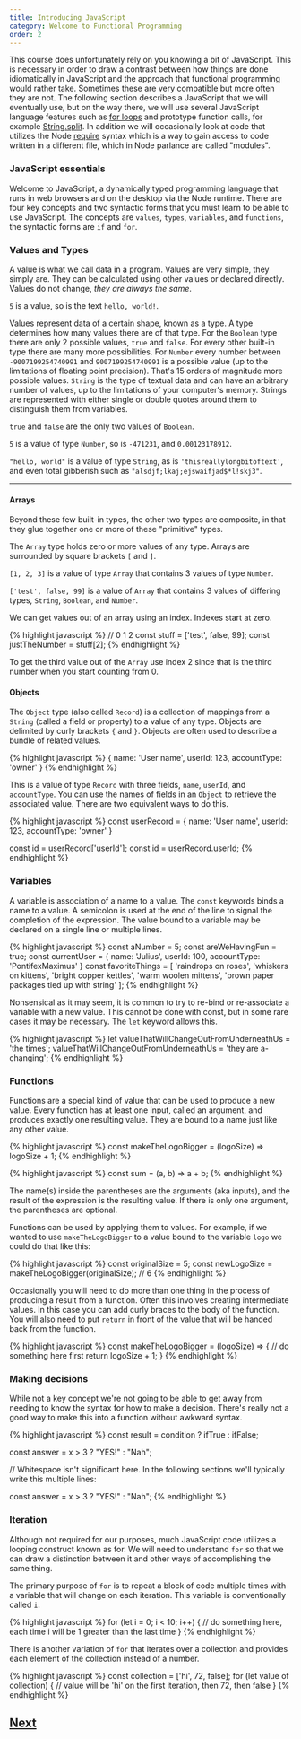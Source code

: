 ```yaml
---
title: Introducing JavaScript
category: Welcome to Functional Programming
order: 2
---
```


This course does unfortunately rely on you knowing a bit of JavaScript. This is necessary in order to draw a contrast between how things are done idiomatically in JavaScript and the approach that functional programming would rather take. Sometimes these are very compatible but more often they are not. The following section describes a JavaScript that we will eventually use, but on the way there, we will use several JavaScript language features such as [for loops](https://developer.mozilla.org/en-US/docs/Web/JavaScript/Reference/Statements/for) and prototype function calls, for example [String.split](https://developer.mozilla.org/en-US/docs/Web/JavaScript/Reference/Global_Objects/String/split). In addition we will occasionally look at code that utilizes the Node [require](https://nodejs.org/api/modules.html) syntax which is a way to gain access to code written in a different file, which in Node parlance are called "modules".

### JavaScript essentials

Welcome to JavaScript, a dynamically typed programming language that runs in web browsers and on the desktop via the Node runtime. There are four key concepts and two syntactic forms that you must learn to be able to use JavaScript. The concepts are `values`, `types`, `variables`, and `functions`, the syntactic forms are `if` and `for`.

### Values and Types

A value is what we call data in a program. Values are very simple, they simply are. They can be calculated using other values or declared directly. Values do not change, _they are always the same_.

`5` is a value, so is the text `hello, world!`.

Values represent data of a certain shape, known as a type. A type determines how many values there are of that type. For the `Boolean` type there are only 2 possible values, `true` and `false`. For every other built-in type there are many more possibilities. For `Number` every number between `-9007199254740991` and `9007199254740991` is a possible value (up to the limitations of floating point precision). That's 15 orders of magnitude more possible values. `String` is the type of textual data and can have an arbitrary number of values, up to the limitations of your computer's memory. Strings are represented with either single or double quotes around them to distinguish them from variables.

`true` and `false` are the only two values of `Boolean`.

`5` is a value of type `Number`, so is `-471231`, and `0.00123178912`.

`"hello, world"` is a value of type `String`, as is `'thisreallylongbitoftext'`, and even total gibberish such as `"alsdjf;lkaj;ejswaifjad$*l!skj3"`.

---

#### Arrays

Beyond these few built-in types, the other two types are composite, in that they glue together one or more of these "primitive" types.

The `Array` type holds zero or more values of any type. Arrays are surrounded by square brackets `[` and `]`.

`[1, 2, 3]` is a value of type `Array` that contains 3 values of type `Number`.

`['test', false, 99]` is a value of `Array` that contains 3 values of differing types, `String`, `Boolean`, and `Number`.

We can get values out of an array using an index. Indexes start at zero.

{% highlight javascript %}
  //               0       1     2
  const stuff = ['test', false, 99];
  const justTheNumber = stuff[2];
{% endhighlight %}

To get the third value out of the `Array` use index 2 since that is the third number when you start counting from 0.

#### Objects

The `Object` type (also called `Record`) is a collection of mappings from a `String` (called a field or property) to a value of any type. Objects are delimited by curly brackets `{` and `}`. Objects are often used to describe a bundle of related values.

{% highlight javascript %}
  {
    name: 'User name',
    userId: 123,
    accountType: 'owner'
  }
{% endhighlight %}

This is a value of type `Record` with three fields, `name`, `userId`, and `accountType`. You can use the names of fields in an `Object` to retrieve the associated value. There are two equivalent ways to do this.

{% highlight javascript %}
  const userRecord = {
    name: 'User name',
    userId: 123,
    accountType: 'owner'
  }

  const id = userRecord['userId'];
  const id = userRecord.userId;
{% endhighlight %}

### Variables

A variable is association of a name to a value. The `const` keywords binds a name to a value. A semicolon is used at the end of the line to signal the completion of the expression. The value bound to a variable may be declared on a single line or multiple lines.

{% highlight javascript %}
  const aNumber = 5;
  const areWeHavingFun = true;
  const currentUser = { name: 'Julius', userId: 100, accountType: 'PontifexMaximus' }
  const favoriteThings = [ 'raindrops on roses', 'whiskers on kittens', 'bright copper kettles', 'warm woolen mittens', 'brown paper packages tied up with string' ];
{% endhighlight %}

Nonsensical as it may seem, it is common to try to re-bind or re-associate a variable with a new value. This cannot be done with const, but in some rare cases it may be necessary. The `let` keyword allows this.

{% highlight javascript %}
  let valueThatWillChangeOutFromUnderneathUs = 'the times';
  valueThatWillChangeOutFromUnderneathUs = 'they are a-changing';
{% endhighlight %}

### Functions

Functions are a special kind of value that can be used to produce a new value. Every function has at least one input, called an argument, and produces exactly one resulting value. They are bound to a name just like any other value.

{% highlight javascript %}
  const makeTheLogoBigger = (logoSize) => logoSize + 1;
{% endhighlight %}

{% highlight javascript %}
  const sum = (a, b) => a + b;
{% endhighlight %}


The name(s) inside the parentheses are the arguments (aka inputs), and the result of the expression is the resulting value. If there is only one argument, the parentheses are optional.

Functions can be used by applying them to values. For example, if we wanted to use `makeTheLogoBigger` to a value bound to the variable `logo` we could do that like this:

{% highlight javascript %}
  const originalSize = 5;
  const newLogoSize = makeTheLogoBigger(originalSize); // 6
{% endhighlight %}

Occasionally you will need to do more than one thing in the process of producing a result from a function. Often this involves creating intermediate values. In this case you can add curly braces to the body of the function. You will also need to put `return` in front of the value that will be handed back from the function.

{% highlight javascript %}
  const makeTheLogoBigger = (logoSize) => {
    // do something here first
    return logoSize + 1;
  }
{% endhighlight %}

### Making decisions

While not a key concept we're not going to be able to get away from needing to know the syntax for how to make a decision. There's really not a good way to make this into a function without awkward syntax.

{% highlight javascript %}
  const result = condition ? ifTrue : ifFalse;

  const answer = x > 3 ? "YES!" : "Nah";

  // Whitespace isn't significant here. In the following sections we'll typically write this multiple lines:

  const answer = x > 3
    ? "YES!"
    : "Nah";
{% endhighlight %}


### Iteration

Although not required for our purposes, much JavaScript code utilizes a looping construct known as for. We will need to understand `for` so that we can draw a distinction between it and other ways of accomplishing the same thing.

The primary purpose of `for` is to repeat a block of code multiple times with a variable that will change on each iteration. This variable is conventionally called `i`.

{% highlight javascript %}
  for (let i = 0; i < 10; i++) {
    // do something here, each time i will be 1 greater than the last time
  }
{% endhighlight %}

There is another variation of `for` that iterates over a collection and provides each element of the collection instead of a number.

{% highlight javascript %}
  const collection = ['hi', 72, false];
  for (let value of collection) {
    // value will be 'hi' on the first iteration, then 72, then false
  }
{% endhighlight %}

## [Next](/1-welcome-to-functional-programming/now-wait-just-a-minute)

